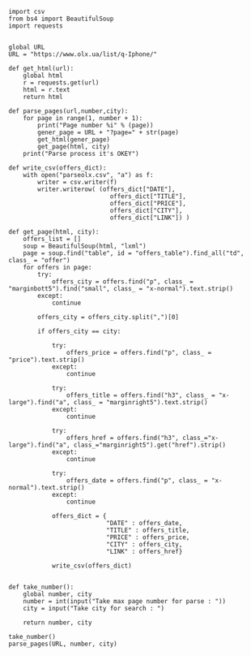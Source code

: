 
    import csv
    from bs4 import BeautifulSoup
    import requests


    global URL
    URL = "https://www.olx.ua/list/q-Iphone/"

    def get_html(url):
        global html
        r = requests.get(url) 
        html = r.text
        return html

    def parse_pages(url,number,city):
        for page in range(1, number + 1):
            print("Page number %i" % (page))
            gener_page = URL + "?page=" + str(page)
            get_html(gener_page)
            get_page(html, city)
        print("Parse process it's OKEY")

    def write_csv(offers_dict):
        with open("parseolx.csv", "a") as f:
            writer = csv.writer(f)
            writer.writerow( (offers_dict["DATE"],
                                offers_dict["TITLE"],
                                offers_dict["PRICE"],
                                offers_dict["CITY"],
                                offers_dict["LINK"]) )

    def get_page(html, city):
        offers_list = []
        soup = BeautifulSoup(html, "lxml")
        page = soup.find("table", id = "offers_table").find_all("td", class_ = "offer")
        for offers in page:
            try:
                offers_city = offers.find("p", class_ = "marginbott5").find("small", class_ = "x-normal").text.strip()
            except:
                continue

            offers_city = offers_city.split(",")[0]

            if offers_city == city:

                try:
                    offers_price = offers.find("p", class_ = "price").text.strip()
                except:
                    continue

                try:
                    offers_title = offers.find("h3", class_ = "x-large").find("a", class_ = "marginright5").text.strip()
                except:
                    continue

                try:
                    offers_href = offers.find("h3", class_="x-large").find("a", class_="marginright5").get("href").strip()
                except:
                    continue

                try:
                    offers_date = offers.find("p", class_ = "x-normal").text.strip()
                except:
                    continue

                offers_dict = {
                               "DATE" : offers_date,
                               "TITLE" : offers_title,
                               "PRICE" : offers_price,
                               "CITY" : offers_city,
                               "LINK" : offers_href}

                write_csv(offers_dict)


    def take_number():
        global number, city
        number = int(input("Take max page number for parse : "))
        city = input("Take city for search : ")

        return number, city

    take_number()
    parse_pages(URL, number, city)
